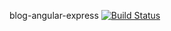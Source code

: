 blog-angular-express
  [![Build Status](https://travis-ci.org/slashtu/blog-angular-express.svg?branch=master)](https://travis-ci.org/slashtu/blog-angular-express)
